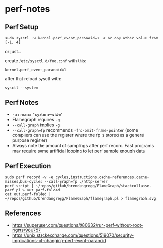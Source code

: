 # perf-notes

## Perf Setup

```
sudo sysctl -w kernel.perf_event_paranoid=1  # or any other value from [-1, 4]
```

or just...

create `/etc/sysctl.d/foo.conf` with this:
```
kernel.perf_event_paranoid=1
```

after that reload sysctl with:
```
sysctl --system
```

## Perf Notes

- `-a` means "system-wide"
- Flamegraph requires `-g`
- `--call-graph` implies `-g`
- `--call-graph=fp` recommends `-fno-omit-frame-pointer` (some compilers can use the register where the fp is stored as a general purpose register)
- Always note the amount of samplings after perf record. Fast programs may require some artificial looping to let perf sample enough data

## Perf Execution

```
sudo perf record -v -e cycles,instructions,cache-references,cache-misses,bus-cycles --call-graph=fp ./http-server
perf script | ~/repos/github/brendangregg/FlameGraph/stackcollapse-perf.pl > out.perf-folded
cat out.perf-folded | ~/repos/github/brendangregg/FlameGraph/flamegraph.pl > flamegraph.svg
```

## References
- https://superuser.com/questions/980632/run-perf-without-root-rights/980757
- https://unix.stackexchange.com/questions/519070/security-implications-of-changing-perf-event-paranoid

